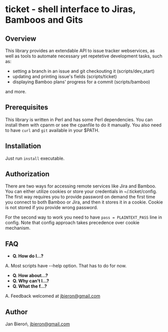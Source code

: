 # ticket - shell interface to Jiras, Bamboos and Gits

## Overview

This library provides an extendable API to issue tracker webservices,
as well as tools to automate necessary yet repetetive development tasks,
such as:
- setting a branch in an issue and git checkouting it (scripts/dev_start)
- updating and printing issue's fields (scripts/ticket)
- displaying Bamboo plans' progress for a commit (scripts/bamboo)

and more.

## Prerequisites

This library is written in Perl and has some Perl dependencies.
You can install them with cpanm or see the cpanfile to do it manually.
You also need to have `curl` and `git` available in your $PATH.

## Installation

Just run `install` executable.

## Authorization

There are two ways for accessing remote services like Jira and Bamboo.
You can either utilize cookies or store your credentials in ~/.ticket/config.
The first way requires you to provide password on demand the first time you connect to both Bamboo or Jira,
and then it stores it in a cookie. Cookie is not stored if you provide wrong password.

For the second way to work you need to have `pass = PLAINTEXT_PASS` line in config.
Note that config approach takes precedence over cookie mechanism.

## FAQ

- **Q. How do I...?**

A. Most scripts have --help option. That has to do for now.

- **Q. How about...?**
- **Q. Why can't I...?**
- **Q. What the f...?**

A. Feedback welcomed at jbieron@gmail.com

## Author

Jan Bieroń, jbieron@gmail.com
